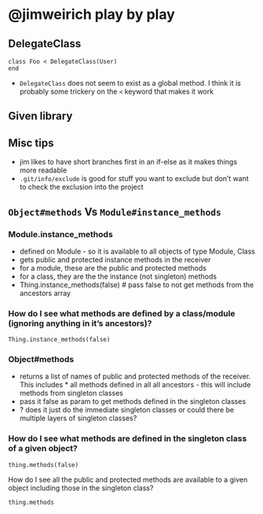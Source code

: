 # @jimweirich play by play

## DelegateClass

```
class Foo < DelegateClass(User)
end
```

- `DelegateClass` does not seem to exist as a global method. I think it is
  probably some trickery on the `<` keyword that makes it work

## Given library

## Misc tips

- jim likes to have short branches first in an if-else as it makes things more
  readable
- `.git/info/exclude` is good for stuff you want to exclude but don’t want to
  check the exclusion into the project

## `Object#methods` Vs `Module#instance_methods`

### Module.instance_methods

- defined on Module - so it is available to all objects of type Module, Class
- gets public and protected instance methods in the receiver
- for a module, these are the public and protected methods
- for a class, they are the the instance (not singleton) methods
- Thing.instance_methods(false) # pass false to not get methods from the
  ancestors array

### How do I see what methods are defined by a class/module (ignoring anything in it’s ancestors)?

```
Thing.instance_methods(false)
```

### Object#methods

- returns a list of names of public and protected methods of the receiver. This
  includes \* all methods defined in all all ancestors - this will include
  methods from singleton classes
- pass it false as param to get methods defined in the singleton classes
- ? does it just do the immediate singleton classes or could there be multiple
  layers of singleton classes?

### How do I see what methods are defined in the singleton class of a given object?

```
thing.methods(false)
```

How do I see all the public and protected methods are available to a given
object including those in the singleton class?

```
thing.methods
```

